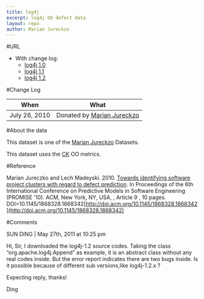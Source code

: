 ```yaml
---
title: log4j
excerpt: log4j OO defect data
layout: repo
author: Marian Jureckzo
---
```



#URL

  * With change log: 
    * [log4j 1.0](https://terapromise.csc.ncsu.edu:8443/svn/repo/defect/ck/log4j/log4j-1.0)
    * [log4j 1.1](https://terapromise.csc.ncsu.edu:8443/svn/repo/defect/ck/log4j/log4j-1.1)
    * [log4j 1.2](https://terapromise.csc.ncsu.edu:8443/svn/repo/defect/ck/log4j/log4j-1.2)

#Change Log

When | What
---- | ----
July 26, 2010 | Donated by [Marian Jureckzo](/repo/people)

#About the data

This dataset is one of the [Marian Jureckzo](/repo/people) Datasets.

This dataset uses the [CK](/repo/defect/ck) OO metrics.

#Reference

Marian Jureczko and Lech Madeyski. 2010. [Towards identifying software project clusters with regard to defect prediction](http://dl.acm.org/citation.cfm?id=1868328.1868342&coll=DL&dl=GUIDE&CFID=96280125&CFTOKEN=47274353). In
Proceedings of the 6th International Conference on Predictive
Models in Software Engineering (PROMISE '10). ACM, New York,
NY, USA, , Article 9 , 10 pages. DOI=10.1145/1868328.1868342[http://doi.acm.org/10.1145/1868328.1868342](http://doi.acm.org/10.1145/1868328.1868342)

#Comments

SUN DING | May 27th, 2011 at 10:25 pm

Hi, Sir, I downloaded the log4j-1.2 source codes. Taking the class “org.apache.log4j.Append” as example, it is an abstract class without any real codes inside. But the error report indicates there are two bugs inside. Is it possible because of different sub versions,like log4j-1.2.x ?

Expecting reply, thanks!

Ding
